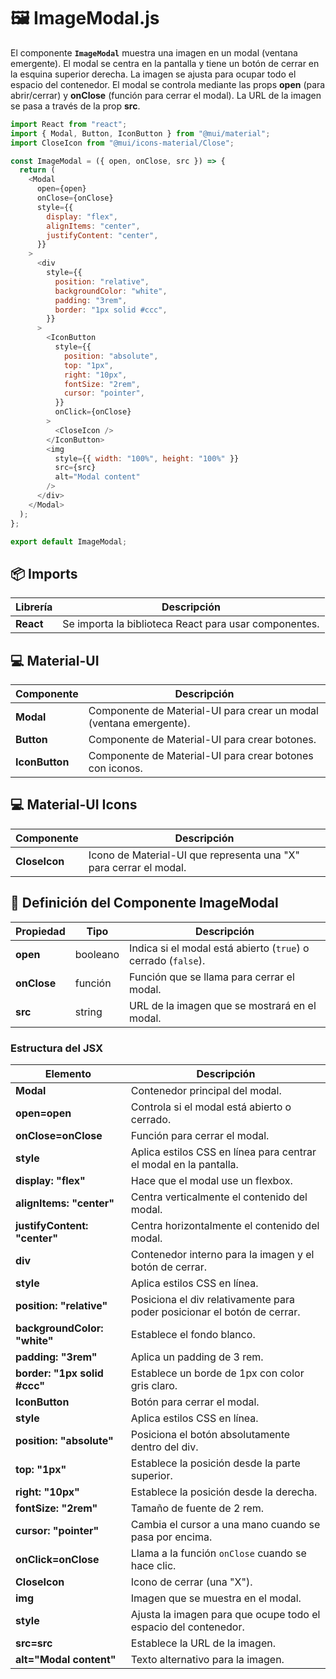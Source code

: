 # 🖼️ ImageModal.js

El componente **`ImageModal`** muestra una imagen en un modal (ventana emergente). El modal se centra en la pantalla y tiene un botón de cerrar en la esquina superior derecha. La imagen se ajusta para ocupar todo el espacio del contenedor. El modal se controla mediante las props **open** (para abrir/cerrar) y **onClose** (función para cerrar el modal). La URL de la imagen se pasa a través de la prop **src**.

```js
import React from "react";
import { Modal, Button, IconButton } from "@mui/material";
import CloseIcon from "@mui/icons-material/Close";

const ImageModal = ({ open, onClose, src }) => {
  return (
    <Modal
      open={open}
      onClose={onClose}
      style={{
        display: "flex",
        alignItems: "center",
        justifyContent: "center",
      }}
    >
      <div
        style={{
          position: "relative",
          backgroundColor: "white",
          padding: "3rem",
          border: "1px solid #ccc",
        }}
      >
        <IconButton
          style={{
            position: "absolute",
            top: "1px",
            right: "10px",
            fontSize: "2rem",
            cursor: "pointer",
          }}
          onClick={onClose}
        >
          <CloseIcon />
        </IconButton>
        <img
          style={{ width: "100%", height: "100%" }}
          src={src}
          alt="Modal content"
        />
      </div>
    </Modal>
  );
};

export default ImageModal;
```

## 📦 Imports

| Librería                  | Descripción                                           |
|---------------------------|-------------------------------------------------------|
| **React**                 | Se importa la biblioteca React para usar componentes. |

## 💻 Material-UI

| Componente               | Descripción                                           |
|--------------------------|-------------------------------------------------------|
| **Modal**                | Componente de Material-UI para crear un modal (ventana emergente). |
| **Button**               | Componente de Material-UI para crear botones.         |
| **IconButton**           | Componente de Material-UI para crear botones con iconos. |

## 💻 Material-UI Icons

| Componente               | Descripción                                           |
|--------------------------|-------------------------------------------------------|
| **CloseIcon**            | Icono de Material-UI que representa una "X" para cerrar el modal. |

## 🚀 Definición del Componente ImageModal

| Propiedad    | Tipo      | Descripción                                                    |
|--------------|-----------|---------------------------------------------------------------|
| **open**     | booleano  | Indica si el modal está abierto (`true`) o cerrado (`false`). |
| **onClose**  | función   | Función que se llama para cerrar el modal.                    |
| **src**      | string    | URL de la imagen que se mostrará en el modal.                 |

### Estructura del JSX

| Elemento         | Descripción                                                                                              |
|------------------|----------------------------------------------------------------------------------------------------------|
| **Modal**        | Contenedor principal del modal.                                                                          |
| **open=open**    | Controla si el modal está abierto o cerrado.                                                             |
| **onClose=onClose** | Función para cerrar el modal.                                                                           |
| **style**        | Aplica estilos CSS en línea para centrar el modal en la pantalla.                                       |
| **display: "flex"** | Hace que el modal use un flexbox.                                                                       |
| **alignItems: "center"** | Centra verticalmente el contenido del modal.                                                         |
| **justifyContent: "center"** | Centra horizontalmente el contenido del modal.                                                     |
| **div**          | Contenedor interno para la imagen y el botón de cerrar.                                                |
| **style**        | Aplica estilos CSS en línea.                                                                             |
| **position: "relative"** | Posiciona el div relativamente para poder posicionar el botón de cerrar.                         |
| **backgroundColor: "white"** | Establece el fondo blanco.                                                                          |
| **padding: "3rem"** | Aplica un padding de 3 rem.                                                                            |
| **border: "1px solid #ccc"** | Establece un borde de 1px con color gris claro.                                                  |
| **IconButton**   | Botón para cerrar el modal.                                                                              |
| **style**        | Aplica estilos CSS en línea.                                                                             |
| **position: "absolute"** | Posiciona el botón absolutamente dentro del div.                                                   |
| **top: "1px"**  | Establece la posición desde la parte superior.                                                          |
| **right: "10px"** | Establece la posición desde la derecha.                                                                 |
| **fontSize: "2rem"** | Tamaño de fuente de 2 rem.                                                                            |
| **cursor: "pointer"** | Cambia el cursor a una mano cuando se pasa por encima.                                               |
| **onClick=onClose** | Llama a la función `onClose` cuando se hace clic.                                                    |
| **CloseIcon**    | Icono de cerrar (una "X").                                                                                |
| **img**          | Imagen que se muestra en el modal.                                                                        |
| **style**        | Ajusta la imagen para que ocupe todo el espacio del contenedor.                                         |
| **src=src**      | Establece la URL de la imagen.                                                                            |
| **alt="Modal content"** | Texto alternativo para la imagen.                                                                    |